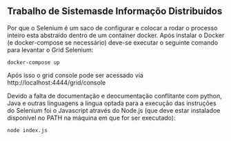 ## Trabalho de Sistemasde Informaçõo Distribuídos
Por que o Selenium é um saco de configurar e colocar a rodar o processo inteiro esta 
abstraído dentro de um container docker. Após instalar o Docker (e docker-compose se 
necessário) deve-se executar o seguinte comando para levantar o Grid Selenium:
```shell script
docker-compose up
```
Após isso o grid console pode ser acessado via http://localhost:4444/grid/console

Devido a falta de documentação e deocumentação conflitante com python, Java e outras
linguagens a lingua optada para a execução das instruções do Selenium foi o Javascript
através do Node.js (que deve estar instaladoe disponível no PATH na máquina em que 
for ser executado):
```shell script
node index.js
```
